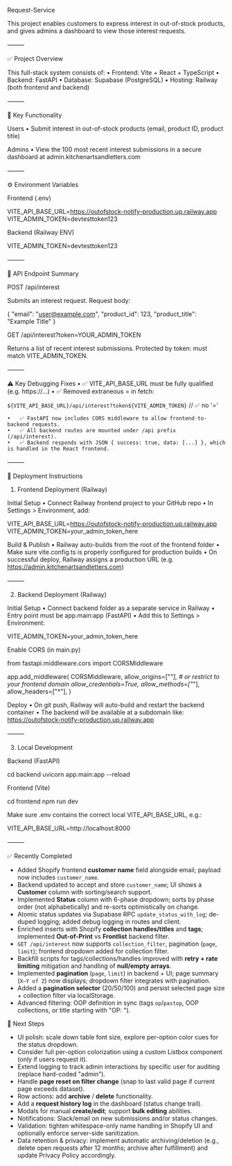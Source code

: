 Request-Service

This project enables customers to express interest in out-of-stock products, and gives admins a dashboard to view those interest requests.

⸻

✅ Project Overview

This full-stack system consists of:
	•	Frontend: Vite + React + TypeScript
	•	Backend: FastAPI
	•	Database: Supabase (PostgreSQL)
	•	Hosting: Railway (both frontend and backend)

⸻

🔧 Key Functionality

Users
	•	Submit interest in out-of-stock products (email, product ID, product title)

Admins
	•	View the 100 most recent interest submissions in a secure dashboard at admin.kitchenartsandletters.com

⸻

⚙️ Environment Variables

Frontend (.env)

VITE_API_BASE_URL=https://outofstock-notify-production.up.railway.app
VITE_ADMIN_TOKEN=devtesttoken123

Backend (Railway ENV)

VITE_ADMIN_TOKEN=devtesttoken123


⸻

🔁 API Endpoint Summary

POST /api/interest

Submits an interest request.
Request body:

{
  "email": "user@example.com",
  "product_id": 123,
  "product_title": "Example Title"
}

GET /api/interest?token=YOUR_ADMIN_TOKEN

Returns a list of recent interest submissions.
Protected by token: must match VITE_ADMIN_TOKEN.

⸻

⚠️ Key Debugging Fixes
	•	✅ VITE_API_BASE_URL must be fully qualified (e.g. https://...)
	•	✅ Removed extraneous = in fetch:

`${VITE_API_BASE_URL}/api/interest?token${VITE_ADMIN_TOKEN}` // ✅ no '='


	•	✅ FastAPI now includes CORS middleware to allow frontend-to-backend requests.
	•	✅ All backend routes are mounted under /api prefix (/api/interest).
	•	✅ Backend responds with JSON { success: true, data: [...] }, which is handled in the React frontend.

⸻

🚀 Deployment Instructions

1. Frontend Deployment (Railway)

Initial Setup
	•	Connect Railway frontend project to your GitHub repo
	•	In Settings > Environment, add:

VITE_API_BASE_URL=https://outofstock-notify-production.up.railway.app
VITE_ADMIN_TOKEN=your_admin_token_here



Build & Publish
	•	Railway auto-builds from the root of the frontend folder
	•	Make sure vite.config.ts is properly configured for production builds
	•	On successful deploy, Railway assigns a production URL (e.g. https://admin.kitchenartsandletters.com)

⸻

2. Backend Deployment (Railway)

Initial Setup
	•	Connect backend folder as a separate service in Railway
	•	Entry point must be app.main:app (FastAPI)
	•	Add this to Settings > Environment:

VITE_ADMIN_TOKEN=your_admin_token_here



Enable CORS (in main.py)

from fastapi.middleware.cors import CORSMiddleware

app.add_middleware(
    CORSMiddleware,
    allow_origins=["*"],  # or restrict to your frontend domain
    allow_credentials=True,
    allow_methods=["*"],
    allow_headers=["*"],
)

Deploy
	•	On git push, Railway will auto-build and restart the backend container
	•	The backend will be available at a subdomain like:
https://outofstock-notify-production.up.railway.app

⸻

3. Local Development

Backend (FastAPI)

cd backend
uvicorn app.main:app --reload

Frontend (Vite)

cd frontend
npm run dev

Make sure .env contains the correct local VITE_API_BASE_URL, e.g.:

VITE_API_BASE_URL=http://localhost:8000


⸻

✅ Recently Completed
- Added Shopify frontend **customer name** field alongside email; payload now includes `customer_name`.
- Backend updated to accept and store `customer_name`; UI shows a **Customer** column with sorting/search support.
- Implemented **Status** column with 6-phase dropdown; sorts by phase order (not alphabetically) and re-sorts optimistically on change.
- Atomic status updates via Supabase RPC `update_status_with_log`; de-duped logging; added debug logging in routes and client.
- Enriched inserts with Shopify **collection handles/titles** and **tags**; implemented **Out-of-Print** vs **Frontlist** backend filter.
- `GET /api/interest` now supports `collection_filter`, pagination (`page`, `limit`); frontend dropdown added for collection filter.
- Backfill scripts for tags/collections/handles improved with **retry + rate limiting** mitigation and handling of **null/empty arrays**.
- Implemented **pagination** (`page`, `limit`) in backend + UI; page summary (`X–Y of Z`) now displays; dropdown filter integrates with pagination.
- Added a **pagination selector** (20/50/100) and persist selected page size + collection filter via localStorage.
- Advanced filtering: OOP definition in sync (tags `op`/`pastop`, OOP collections, or title starting with "OP: ").

📌 Next Steps
- UI polish: scale down table font size, explore per-option color cues for the status dropdown.
- Consider full per-option colorization using a custom Listbox component (only if users request it).
- Extend logging to track admin interactions by specific user for auditing (replace hard-coded "admin").
- Handle **page reset on filter change** (snap to last valid page if current page exceeds dataset).
- Row actions: add **archive** / **delete** functionality.
- Add a **request history log** in the dashboard (status change trail).
- Modals for manual **create/edit**; support **bulk editing** abilities.
- Notifications: Slack/email on new submissions and/or status changes.
- Validation: tighten whitespace-only name handling in Shopify UI and optionally enforce server-side sanitization.
- Data retention & privacy: implement automatic archiving/deletion (e.g., delete open requests after 12 months; archive after fulfillment) and update Privacy Policy accordingly.